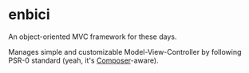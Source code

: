 # enbici

An object-oriented MVC framework for these days.

Manages simple and customizable Model-View-Controller by following PSR-0 standard
(yeah, it's [Composer](http://getcomposer.org)-aware).

